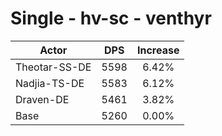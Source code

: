 # Single - hv-sc - venthyr
| Actor | DPS | Increase |
|---|:---:|:---:|
|Theotar-SS-DE|5598|6.42%|
|Nadjia-TS-DE|5583|6.12%|
|Draven-DE|5461|3.82%|
|Base|5260|0.00%|
